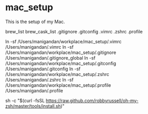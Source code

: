 # mac_setup

This is the setup of my Mac.

brew_list
brew_cask_list
.gitignore
.gitconfig
.vimrc
.zshrc
.profile

ln -sf /Users/manigandan/workplace/mac_setup/.vimrc /Users/manigandan/.vimrc
ln -sf /Users/manigandan/workplace/mac_setup/.gitignore /Users/manigandan/.gitignore_global
ln -sf /Users/manigandan/workplace/mac_setup/.gitconfig /Users/manigandan/.gitconfig
ln -sf /Users/manigandan/workplace/mac_setup/.zshrc /Users/manigandan/.zshrc
ln -sf /Users/manigandan/workplace/mac_setup/.profile /Users/manigandan/.profile

sh -c "$(curl -fsSL https://raw.github.com/robbyrussell/oh-my-zsh/master/tools/install.sh)"
